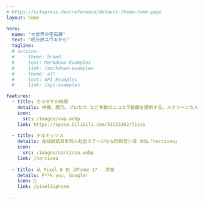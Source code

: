 ```yaml
---
# https://vitepress.dev/reference/default-theme-home-page
layout: home

hero:
  name: "ヰ世界の宝石譚"
  text: "明日原ユウキから"
  tagline: 
  # actions:
  #   - theme: brand
  #     text: Markdown Examples
  #     link: /markdown-examples
  #   - theme: alt
  #     text: API Examples
  #     link: /api-examples

features:
  - title: カラオケの時間
    details: 神椿、鹿乃、プロセカ など多数のニコカラ動画を提供する。スクリーンカストでいっぱい楽しもう！
    icon:
      src: /images/vwp.webp
    link: https://space.bilibili.com/53133362/lists
    
  - title: ナルキッソス
    details: 在线阅读日本同人社团ステージなな的视觉小说 水仙「narcissu」
    icon:
      src: /images/narcissu.webp
    link: /narcissu
    
  - title: 从 Pixel 8 到 iPhone 17 - 序章
    details: F**k you, Google!
    icon: 📱
    link: /pixel2iphone
    
---
```


